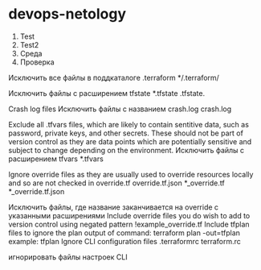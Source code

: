 # devops-netology
1. Test
2. Test2
3. Среда
4. Проверка


Исключить все файлы в поддкаталоге .terraform
*/.terraform/

Исключить файлы с расширением tfstate
*.tfstate .tfstate.

Crash log files
Исключить файлы с названием crash.log
crash.log

Exclude all .tfvars files, which are likely to contain sentitive data, such as
password, private keys, and other secrets. These should not be part of version
control as they are data points which are potentially sensitive and subject
to change depending on the environment.
Исключить файлы с расширением tfvars
*.tfvars

Ignore override files as they are usually used to override resources locally and so
are not checked in
override.tf override.tf.json *_override.tf *_override.tf.json

Исключить файлы, где название заканчивается на override с указанными расширениями
Include override files you do wish to add to version control using negated pattern
!example_override.tf
Include tfplan files to ignore the plan output of command: terraform plan -out=tfplan
example: tfplan
Ignore CLI configuration files
.terraformrc terraform.rc

игнорировать файлы настроек CLI
